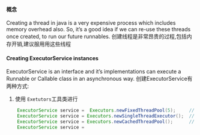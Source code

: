 #### 概念

Creating a thread in java is a very expensive process which includes memory overhead also. So, it’s a good idea if we can re-use these threads once created, to run our future runnables. 创建线程是非常昂贵的过程,包括内存开销,建议服用用这些线程

####  Creating ExecutorService instances

ExecutorService is an interface and it’s implementations can execute a Runnable or Callable class in an asynchronous way. 
创建ExecutorService有两种方式:
1. 使用 `Exetutors`工具类进行
```java
    ExecutorService service =  Executors.newFixedThreadPool(5);     // 创建一个线程数量固定的线程池
    ExecutorService service = Executors.newSingleThreadExecutor();  // 创建一个单线程的线程池
    ExecutorService service = Executors.newCachedThreadPool();      // 创建
    ExecutorService service = 
```